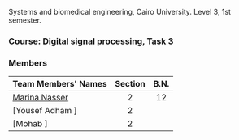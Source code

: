Systems and biomedical engineering, Cairo University.
Level 3, 1st semester.
### Course: Digital signal processing, Task 3 

### Members
| Team Members' Names                                  | Section| B.N. |
|------------------------------------------------------|:------:|:----:|
| [Marina Nasser](https://github.com/MarinaNasser)     |    2   |  12  |
| [Yousef Adham ]                                      |    2   |      |
| [Mohab        ]                                      |    2   |      |


